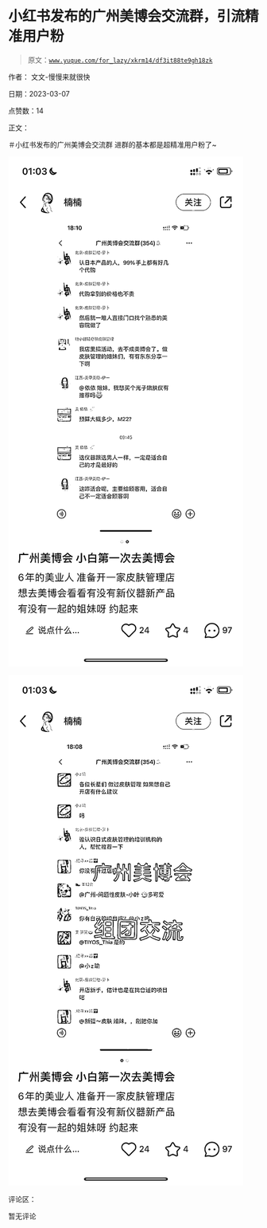 # 小红书发布的广州美博会交流群，引流精准用户粉

> 原文：[`www.yuque.com/for_lazy/xkrm14/df3it88te9gh18zk`](https://www.yuque.com/for_lazy/xkrm14/df3it88te9gh18zk)



作者： 文文-慢慢来就很快 

日期：2023-03-07 

点赞数：14 

正文： 

＃小红书发布的广州美博会交流群 进群的基本都是超精准用户粉了~ 

![](img/fc85f3decfd4836c6b9dd7cab4d038c9.png)  

![](img/e6ad527c56d6a89c2ba435f8988c8f36.png)  

评论区： 

暂无评论 

